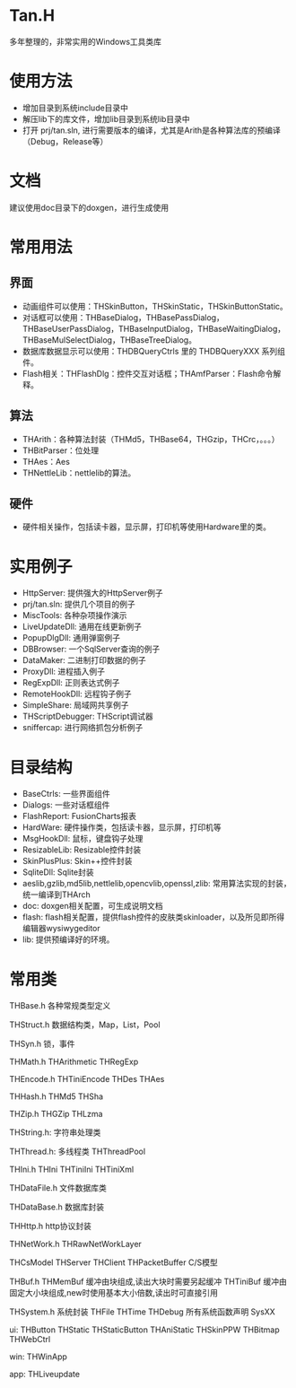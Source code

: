 # Tan.H
多年整理的，非常实用的Windows工具类库

# 使用方法

* 增加目录到系统include目录中
* 解压lib下的库文件，增加lib目录到系统lib目录中
* 打开 prj/tan.sln, 进行需要版本的编译，尤其是Arith是各种算法库的预编译（Debug，Release等）

# 文档
建议使用doc目录下的doxgen，进行生成使用

# 常用用法

## 界面
* 动画组件可以使用：THSkinButton，THSkinStatic，THSkinButtonStatic。
* 对话框可以使用：THBaseDialog，THBasePassDialog，THBaseUserPassDialog，THBaseInputDialog，THBaseWaitingDialog，THBaseMulSelectDialog，THBaseTreeDialog。
* 数据库数据显示可以使用：THDBQueryCtrls 里的 THDBQueryXXX 系列组件。
* Flash相关：THFlashDlg：控件交互对话框；THAmfParser：Flash命令解释。

## 算法
* THArith：各种算法封装（THMd5，THBase64，THGzip，THCrc，。。。）
* THBitParser：位处理
* THAes：Aes
* THNettleLib：nettlelib的算法。

## 硬件
* 硬件相关操作，包括读卡器，显示屏，打印机等使用Hardware里的类。

# 实用例子
* HttpServer: 提供强大的HttpServer例子
* prj/tan.sln: 提供几个项目的例子
* MiscTools: 各种杂项操作演示
* LiveUpdateDll: 通用在线更新例子
* PopupDlgDll: 通用弹窗例子
* DBBrowser: 一个SqlServer查询的例子
* DataMaker: 二进制打印数据的例子
* ProxyDll: 进程插入例子
* RegExpDll: 正则表达式例子
* RemoteHookDll: 远程钩子例子
* SimpleShare: 局域网共享例子
* THScriptDebugger: THScript调试器
* sniffercap: 进行网络抓包分析例子

# 目录结构
* BaseCtrls: 一些界面组件
* Dialogs: 一些对话框组件
* FlashReport: FusionCharts报表
* HardWare: 硬件操作类，包括读卡器，显示屏，打印机等
* MsgHookDll: 鼠标，键盘钩子处理
* ResizableLib: Resizable控件封装
* SkinPlusPlus: Skin++控件封装
* SqliteDll: Sqlite封装
* aeslib,gzlib,md5lib,nettlelib,opencvlib,openssl,zlib: 常用算法实现的封装，统一编译到THArch
* doc: doxgen相关配置，可生成说明文档
* flash: flash相关配置，提供flash控件的皮肤类skinloader，以及所见即所得编辑器wysiwygeditor
* lib: 提供预编译好的环境。

# 常用类

THBase.h
 各种常规类型定义

THStruct.h
 数据结构类，Map，List，Pool

THSyn.h
 锁，事件

THMath.h
 THArithmetic
 THRegExp

THEncode.h
 THTiniEncode
 THDes
 THAes

THHash.h
 THMd5
 THSha

THZip.h
 THGZip
 THLzma

THString.h:
 字符串处理类

THThread.h:
 多线程类
 THThreadPool

THIni.h
 THIni
 THTiniIni
 THTiniXml

THDataFile.h
 文件数据库类

THDataBase.h
 数据库封装

THHttp.h
 http协议封装

THNetWork.h
 THRawNetWorkLayer

THCsModel
 THServer
 THClient
 THPacketBuffer
 C/S模型

THBuf.h
 THMemBuf 缓冲由块组成,读出大块时需要另起缓冲
 THTiniBuf 缓冲由固定大小块组成,new时使用基本大小倍数,读出时可直接引用

THSystem.h
 系统封装
 THFile
 THTime
 THDebug
 所有系统函数声明
 SysXX

ui:
 THButton
 THStatic
 THStaticButton
 THAniStatic
 THSkinPPW
 THBitmap
 THWebCtrl

win:
 THWinApp

app:
 THLiveupdate
